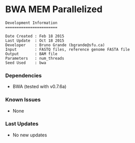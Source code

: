 # BWA MEM Parallelized

```
Development Information
=======================

Date Created : Feb 18 2015
Last Update  : Oct 18 2015
Developer    : Bruno Grande (bgrande@sfu.ca)
Input        : FASTQ files, reference genome FASTA file
Output       : BAM file 
Parameters   : num_threads
Seed Used    : bwa
```

### Dependencies

- BWA (tested with v0.7.6a)

### Known Issues

- None

### Last Updates

- No new updates
